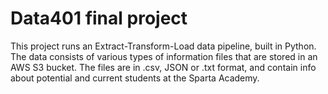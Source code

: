 # Data401 final project
This project runs an Extract-Transform-Load data pipeline, built in Python. The data consists of various types of information files that are stored in an AWS S3 bucket. The files are in .csv, JSON or .txt format, and contain info about potential and current students at the Sparta Academy.

